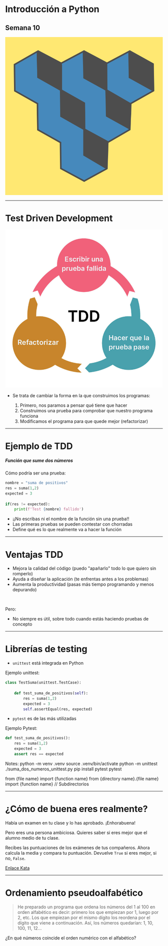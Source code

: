 

# Introducción a Python

## Semana 10
<!-- .element style="text-align:center" -->

![alt text](./img/logo2.png) <!-- .element style="margin-left: auto; margin-right: auto; display: block" -->

---

# Test Driven Development


![ciclo TDD](./img/ciclo_TDD.jpg )<!-- .element style="margin-left: auto; margin-right: auto; display: block; height: 500px;" -->

- Se trata de cambiar la forma en la que construimos los programas:


  1) Primero, nos paramos a pensar qué tiene que hacer
  2) Construimos una prueba para comprobar que nuestro programa funciona
  3) Modificamos el programa para que quede mejor (refactorizar)

---

# Ejemplo de TDD

##### Función que sume dos números

Cómo podría ser una prueba:

```python
nombre = "suma de positivos"
res = suma(1,2)
expected = 3

if(res != expected):
    print(f'Test {nombre} fallido')
```

- ¡¡No escribas ni el nombre de la función sin una prueba!!
- Las primeras pruebas se pueden contestar con chorradas
- Define qué es lo que realmente va a hacer la función

---

# Ventajas TDD


- Mejora la calidad del código (puedo "apañarlo" todo lo que quiero sin romperlo)
- Ayuda a diseñar la aplicación (te enfrentas antes a los problemas)
- Aumenta la productividad (pasas más tiempo programando y menos depurando)

<br>

Pero:
- No siempre es útil, sobre todo cuando estás haciendo pruebas de concepto

---

# Librerías de testing

- `unittest` está integrada en Python

Ejemplo unittest:
```python
class TestSuma(unittest.TestCase):

    def test_suma_de_positivos(self):
        res = suma(1,2)
        expected = 3
        self.assertEqual(res, expected)
```
- `pytest` es de las más utilizadas

Ejemplo Pytest:
```python
def test_suma_de_positivos():
    res = suma(1,2)
    expected = 3
    assert res == expected
```


Notes:
python -m venv .venv
source .venv/bin/activate
python -m unittest ./suma_dos_numeros_unittest.py
pip install pytest
pytest


from {file name} import {function name}
from {directory name}.{file name} import {function name} // Subdirectorios

---

# ¿Cómo de buena eres realmente?

Había un examen en tu clase y lo has aprobado. ¡Enhorabuena!

Pero eres una persona ambiciosa. Quieres saber si eres mejor que el alumno medio de tu clase.

Recibes las puntuaciones de los exámenes de tus compañeros. Ahora calcula la media y compara tu puntuación.
Devuelve `True` si eres mejor, si no, `False`.

<div></div> <!-- .element style="height: 200px" -->

[Enlace Kata](https://www.codewars.com/kata/5601409514fc93442500010b)

---

# Ordenamiento pseudoalfabético

> He preparado un programa que ordena los números del 1 al 100 en orden alfabético
> es decir: primero los que empiezan por 1, luego por 2, etc. Los que empiezan
> por el mismo dígito los reordena por el dígito que viene a continuación. Así,
> los números quedarían: 1, 10, 100, 11, 12...

¿En qué números coincide el orden numérico con el alfabético?

